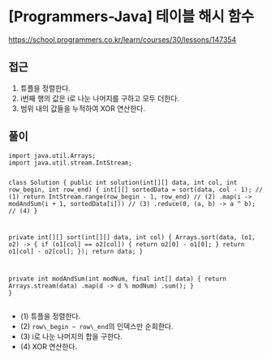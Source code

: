 [Programmers-Java] 테이블 해시 함수
=
<p><a href="https://school.programmers.co.kr/learn/courses/30/lessons/147354">https://school.programmers.co.kr/learn/courses/30/lessons/147354</a></p>
<h2>접근</h2>
<ol>
<li>튜플을 정렬한다.</li>
<li>i번째 행의 값은 i로 나눈 나머지를 구하고 모두 더한다.</li>
<li>범위 내의 값들을 누적하여 XOR 연산한다.</li>
</ol>
<h2>풀이</h2>
<pre><code class="java">import java.util.Arrays;
import java.util.stream.IntStream;

class Solution {
 public int solution(int[][] data, int col, int row\_begin, int row\_end) {
 int[][] sortedData = sort(data, col - 1); // (1)
 return IntStream.range(row\_begin - 1, row\_end) // (2)
 .map(i -> modAndSum(i + 1, sortedData[i])) // (3)
 .reduce(0, (a, b) -> a ^ b); // (4)
 }

 private int[][] sort(int[][] data, int col) {
 Arrays.sort(data, (o1, o2) -> {
 if (o1[col] == o2[col]) {
 return o2[0] - o1[0];
 }
 return o1[col] - o2[col];
 });
 return data;
 }

 private int modAndSum(int modNum, final int[] data) {
 return Arrays.stream(data)
 .map(d -> d % modNum)
 .sum();
 }
}</code></pre>
<ul>
<li>(1) 튜플을 정렬한다.</li>
<li>(2) <code>row\_begin ~ row\_end</code>의 인덱스만 순회한다.</li>
<li>(3) i로 나눈 나머지의 합을 구한다.</li>
<li>(4) XOR 연산한다.</li>
</ul>